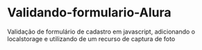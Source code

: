# Validando-formulario-Alura
Validação de formulário de cadastro em javascript, adicionando o localstorage e utilizando de um recurso de captura de foto
